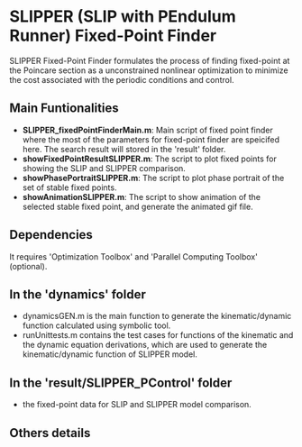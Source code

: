 # SLIPPER (SLIP with PEndulum Runner) Fixed-Point Finder
SLIPPER Fixed-Point Finder formulates the process of finding fixed-point at the Poincare section as a 
unconstrained nonlinear optimization to minimize the cost associated with the periodic conditions and control.

## Main Funtionalities
- __SLIPPER_fixedPointFinderMain.m__: Main script of fixed point finder where the most of the parameters for fixed-point finder are speicifed here. The search result will stored in the 'result' folder.
- __showFixedPointResultSLIPPER.m__: The script to plot fixed points for showing the SLIP and SLIPPER comparison.
- __showPhasePortraitSLIPPER.m__: The script to plot phase portrait of the set of stable fixed points.
- __showAnimationSLIPPER.m__: The script to show animation of the selected stable fixed point, and generate the animated gif file.

## Dependencies
It requires 'Optimization Toolbox' and 'Parallel Computing Toolbox' (optional).

## In the 'dynamics' folder
- dynamicsGEN.m is the main function to generate the kinematic/dynamic function calculated using symbolic tool.
- runUnittests.m contains the test cases for functions of the kinematic and the dynamic equation derivations, which are used to generate the kinematic/dynamic function of SLIPPER model.

## In the 'result/SLIPPER_PControl' folder
- the fixed-point data for SLIP and SLIPPER model comparison.

## Others details
